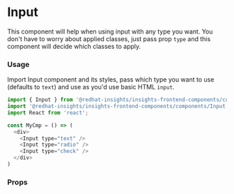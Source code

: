 # Input
This component will help when using input with any type you want. You don't have to worry about applied classes, just 
pass prop `type` and this component will decide which classes to apply.

### Usage
Import Input component and its styles, pass which type you want to use (defaults to `text`) and use as you'd use basic
HTML `input`.
```javascript
import { Input } from '@redhat-insights/insights-frontend-components/components/Input';
import '@redhat-insights/insights-frontend-components/components/Input.css'
import React from 'react';

const MyCmp = () => (
  <div>
    <Input type="text" />
    <Input type="radio" />
    <Input type="check" />
  </div>
)

```

### Props